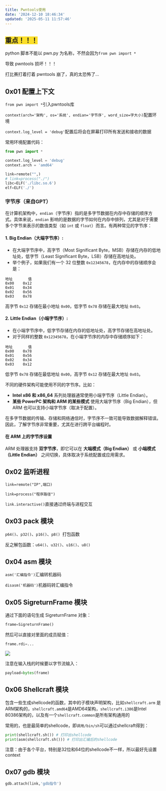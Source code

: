 ```yaml
---
title: Pwntools使用
date: '2024-12-10 18:46:34'
updated: '2025-05-11 11:57:46'
---
```

## <font style="background-color:#FBDE28;">重点！！！</font>
python 脚本不能以 pwn.py 为名称，不然会因为`from pwn import *`

导致 pwntools 损坏！！！

打比赛打着打着 pwntools 崩了，真的太恐怖了...

## 0x01 配置上下文
`from pwn import *`引入pwntools库

`context(arch='架构', os='系统', endian='字节序', word_size=字大小)`配置环境

`context.log_level = 'debug'`配置后将会在屏幕打印所有发送和接收的数据

常用环境配置代码：

```python
from pwn import *

context.log_level = 'debug'
context.arch = 'amd64'

link=remote("",)
# link=process("./")
libc=ELF('./libc.so.6')
elf=ELF('./')
```

### 字节序（来自GPT）
在计算机架构中，`endian`（字节序）指的是多字节数据在内存中存储的顺序方式。具体来说，`endian` 影响的是数据的字节如何在内存中排列，尤其是对于需要多个字节来表示的数值类型（如 `int` 或 `float`）而言。有两种常见的字节序：

#### 1. Big Endian（大端字节序）:
+ 在大端字节序中，高字节（Most Significant Byte，MSB）存储在内存的低地址处，低字节（Least Significant Byte，LSB）存储在高地址处。
+ 举个例子，如果我们有一个 32 位整数 `0x12345678`，在内存中的存储顺序会是：

```plain
地址       值
0x00    0x12
0x01    0x34
0x02    0x56
0x03    0x78
```

高字节 `0x12` 存储在最小地址 `0x00`，低字节 `0x78` 存储在最大地址 `0x03`。

#### 2. Little Endian（小端字节序）:
+ 在小端字节序中，低字节存储在内存的低地址处，高字节存储在高地址处。
+ 对于同样的整数 `0x12345678`，在小端字节序的内存中存储顺序如下：

```plain
地址       值
0x00    0x78
0x01    0x56
0x02    0x34
0x03    0x12
```

低字节 `0x78` 存储在最低地址 `0x00`，高字节 `0x12` 存储在最大地址 `0x03`。

不同的硬件架构可能使用不同的字节序。比如：

+ **Intel x86 和 x86_64** 系列处理器通常使用小端字节序（Little Endian）。
+ **某些 PowerPC 架构和 ARM 的某些模式** 使用大端字节序（Big Endian），但 ARM 也可以支持小端字节序（取决于配置）。

在多字节数据的传输、存储和网络通信时，字节序不一致可能导致数据解释错误。因此，了解字节序非常重要，尤其在进行跨平台编程时。

#### 在 ARM 上的字节序设置
ARM 处理器支持 **双字节序**，即它可以在 **大端模式（Big Endian）** 或 **小端模式（Little Endian）** 之间切换，具体取决于系统配置或应用需求。



## 0x02 监听进程
`link=remote("IP",端口)`

`link=process("程序路径")`

`link.interactive()`直接通过终端与进程交互



## 0x03 pack 模块
`p64()`、`p32()`、`p16()`、`p8() `打包函数

反之解包函数：`u64()`、`u32()`、`u16()`、`u8()`



## 0x04 asm 模块
`asm('汇编指令')`汇编转机器码

`disasm('机器码')`机器码转汇编指令



## 0x05 SigreturnFrame 模块
通过下面的语句生成 SigreturnFrame 对象：

```python
frame=SigreturnFrame()
```

然后可以直接对里面的成员赋值：

```python
frame.rdi=...
```

![](/images/a3f790f6e8f8951bd5d0b1742a8f7724.png)

注意在输入栈的时候要以字节流输入：

```python
payload=bytes(frame)
```



## 0x06 Shellcraft 模块
包含一些生成shellcode的函数，其中的子模块声明架构，比如`shellcraft.arm` 是ARM架构的，`shellcraft.amd64`是AMD64架构，`shellcraft.i386`是Intel 80386架构的，以及有一个`shellcraft.common`是所有架构通用的

常用的，也是最简单的shellcode，即`调用/bin/sh`可以通过shellcraft得到：

```python
print(shellcraft.sh()) # 打印出shellcode
print(asm(shellcraft.sh())) # 打印出汇编后的shellcode
```

注意：由于各个平台，特别是32位和64位的shellcode不一样，所以最好先设置context



## 0x07 gdb 模块
```python
gdb.attach(link,'gdb指令')
```


